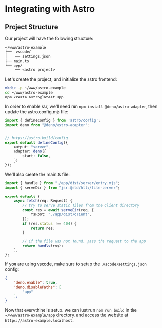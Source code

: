 # Integrating with Astro

## Project Structure

Our project will have the following structure:

```txt
~/www/astro-example
├── .vscode/
│   └── settings.json
├── main.ts
└── app/
    └── <astro project>
```

Let's create the project, and initialize the astro frontend:

```sh
mkdir -p ~/www/astro-example
cd ~/www/astro-example
npm create astro@latest app
```

In order to enable ssr, we'll need run `npm install @deno/astro-adapter`, then update the astro.config.mjs file:

```ts
import { defineConfig } from 'astro/config';
import deno from "@deno/astro-adapter";


// https://astro.build/config
export default defineConfig({
    output: "server",
    adapter: deno({
        start: false,
    })
});
```

We'll also create the main.ts file:

```ts
import { handle } from "./app/dist/server/entry.mjs";
import { serveDir } from "jsr:@std/http/file-server";

export default {
    async fetch(req: Request) {
        // try to serve static files from the client directory
        const res = await serveDir(req, {
            fsRoot: "./app/dist/client",
        });
        if (res.status !== 404) {
            return res;
        }

        // if the file was not found, pass the request to the app
        return handle(req);
    },
};
```

If you are using vscode, make sure to setup the `.vscode/settings.json` config:

```json
{
    "deno.enable": true,
    "deno.disablePaths": [
        "app"
    ],
}
```

Now that everything is setup, we can just run `npm run build` in the `~/www/astro-example/app` directory, and access the website at `https://astro-example.localhost`.
